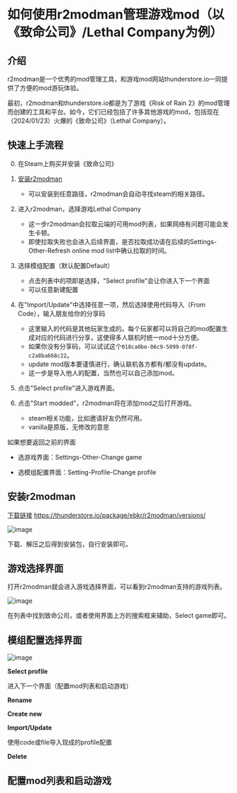 # 如何使用r2modman管理游戏mod（以《致命公司》/Lethal Company为例）

## 介绍

r2modman是一个优秀的mod管理工具，和游戏mod网站thunderstore.io一同提供了方便的mod游玩体验。

最初，r2modman和thunderstore.io都是为了游戏《Risk of Rain 2》的mod管理而创建的工具和平台。如今，它们已经包括了许多其他游戏的mod，包括现在（2024/01/23）火爆的《致命公司》（Lethal Company）。

## 快速上手流程

0. 在Steam上购买并安装《致命公司》

1. [安装r2modman](./如何使用r2modman管理游戏mod.md#安装r2modman)
   - 可以安装到任意路径，r2modman会自动寻找steam的相关路径。

2. 进入r2modman，选择游戏Lethal Company
   - 这一步r2modman会拉取云端的可用mod列表，如果网络有问题可能会发生卡顿。
   - 即使拉取失败也会进入后续界面，是否拉取成功请在后续的Settings-Other-Refresh online mod list中确认拉取的时间。

3. 选择模组配置（默认配置Default）
   - 点击列表中的项即是选择，"Select profile"会让你进入下一个界面
   - 可以任意新建配置

4. 在"Import/Update"中选择任意一项，然后选择使用代码导入（From Code），输入朋友给你的分享码
   - 这里输入的代码是其他玩家生成的。每个玩家都可以将自己的mod配置生成对应的代码进行分享，这使得多人联机时统一mod十分方便。
   - 如果你没有分享码，可以试试这个`018ca0be-06c9-5099-078f-c2a8ba668c22`。
   - update mod版本要谨慎进行，确认联机各方都有/都没有update。
   - 这一步是导入他人的配置，当然也可以自己添加mod。

5. 点击"Select profile"进入游戏界面。

6. 点击"Start modded"，r2modman将在添加mod之后打开游戏。
   - steam相关功能，比如邀请好友仍然可用。
   - vanilla是原版，无修改的意思

如果想要返回之前的界面

- 选游戏界面：Settings-Other-Change game

- 选模组配置界面：Setting-Profile-Change profile

## 安装r2modman

[下载链接](https://thunderstore.io/package/ebkr/r2modman/versions/)
https://thunderstore.io/package/ebkr/r2modman/versions/

![image](https://github.com/Somaur/Documents/assets/72651856/b27d5426-ee21-4127-a184-f194dc2261ac)

下载、解压之后得到安装包，自行安装即可。

## 游戏选择界面

打开r2modman就会进入游戏选择界面，可以看到r2modman支持的游戏列表。

![image](https://github.com/Somaur/Documents/assets/72651856/b7341962-d345-44bb-a0a8-e7367d0e8824)

在列表中找到致命公司，或者使用界面上方的搜索框来辅助，Select game即可。

## 模组配置选择界面

![image](https://github.com/Somaur/Documents/assets/72651856/bbccb236-ea0e-45ee-b797-3a6cc4dd038e)

**Select profile**

进入下一个界面（配置mod列表和启动游戏）

**Rename**

**Create new**

**Import/Update**

使用code或file导入现成的profile配置

**Delete**

## 配置mod列表和启动游戏
